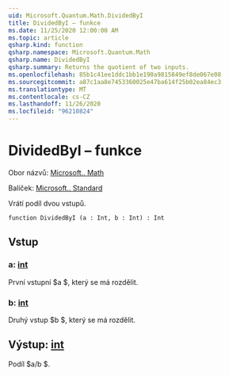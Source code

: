 ```yaml
---
uid: Microsoft.Quantum.Math.DividedByI
title: DividedByI – funkce
ms.date: 11/25/2020 12:00:00 AM
ms.topic: article
qsharp.kind: function
qsharp.namespace: Microsoft.Quantum.Math
qsharp.name: DividedByI
qsharp.summary: Returns the quotient of two inputs.
ms.openlocfilehash: 85b1c41ee1ddc1bb1e190a9815849ef8de067e08
ms.sourcegitcommit: a87c1aa8e7453360025e47ba614f25b02ea84ec3
ms.translationtype: MT
ms.contentlocale: cs-CZ
ms.lasthandoff: 11/26/2020
ms.locfileid: "96210824"
---
```

# <a name="dividedbyi-function"></a>DividedByI – funkce

Obor názvů: [Microsoft.. Math](xref:Microsoft.Quantum.Math)

Balíček: [Microsoft.. Standard](https://nuget.org/packages/Microsoft.Quantum.Standard)


Vrátí podíl dvou vstupů.

```qsharp
function DividedByI (a : Int, b : Int) : Int
```


## <a name="input"></a>Vstup

### <a name="a--int"></a>a: [int](xref:microsoft.quantum.lang-ref.int)

První vstupní $a $, který se má rozdělit.


### <a name="b--int"></a>b: [int](xref:microsoft.quantum.lang-ref.int)

Druhý vstup $b $, který se má rozdělit.



## <a name="output--int"></a>Výstup: [int](xref:microsoft.quantum.lang-ref.int)

Podíl $a/b $.